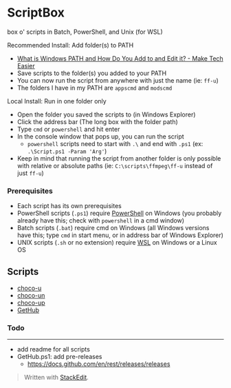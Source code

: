 # ScriptBox

box o' scripts in Batch, PowerShell, and Unix (for WSL)

Recommended Install: Add folder(s) to PATH
* [What is Windows PATH and How Do You Add to and Edit it? - Make Tech Easier](https://www.maketecheasier.com/what-is-the-windows-path/)
* Save scripts to the folder(s) you added to your PATH
* You can now run the script from anywhere with just the name (ie: `ff-u`)
* The folders I have in my PATH are `appscmd` and `modscmd`

Local Install: Run in one folder only
* Open the folder you saved the scripts to (in Windows Explorer)
* Click the address bar (The long box with the folder path)
* Type `cmd` or `powershell` and hit enter
* In the console window that pops up, you can run the script
	* `powershell` scripts need to start with `.\`  and end with `.ps1` (ex: `.\Script.ps1 -Param 'Arg'`)
* Keep in mind that running the script from another folder is only possible with relative or absolute paths (ie: `C:\scripts\ffmpeg\ff-u` instead of just `ff-u`)

### Prerequisites

* Each script has its own prerequisites
* PowerShell scripts (`.ps1`) require [PowerShell](https://learn.microsoft.com/en-us/powershell/scripting/windows-powershell/install/installing-windows-powershell?view=powershell-7.3) on Windows (you probably already have this; check with `powershell` in a cmd window)
* Batch scripts (`.bat`) require cmd on Windows (all Windows versions have this; type `cmd` in start menu, or in address bar of Windows Explorer)
* UNIX scripts (`.sh` or no extension) require [WSL](https://learn.microsoft.com/en-us/windows/wsl/install) on Windows or a Linux OS

Scripts
----
* [choco-u](appscmd/.README/choco-u.md)
* [choco-un](appscmd/.README/choco-un.md)
* [choco-up](appscmd/.README/choco-up.md)
* [GetHub](appscmd/.README/GetHub.md)

### Todo
___
- add readme for all scripts
- GetHub.ps1: add pre-releases
  - https://docs.github.com/en/rest/releases/releases

> Written with [StackEdit](https://stackedit.io/).
